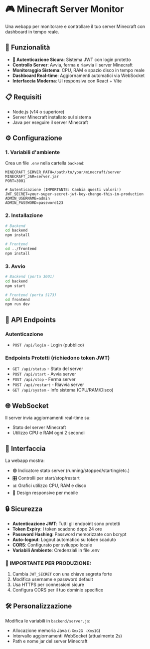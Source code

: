 # 🎮 Minecraft Server Monitor

Una webapp per monitorare e controllare il tuo server Minecraft con dashboard in tempo reale.

## 🚀 Funzionalità

- **🔐 Autenticazione Sicura**: Sistema JWT con login protetto
- **Controllo Server**: Avvia, ferma e riavvia il server Minecraft
- **Monitoraggio Sistema**: CPU, RAM e spazio disco in tempo reale
- **Dashboard Real-time**: Aggiornamenti automatici via WebSocket
- **Interfaccia Moderna**: UI responsiva con React + Vite

## 📋 Requisiti

- Node.js (v14 o superiore)
- Server Minecraft installato sul sistema
- Java per eseguire il server Minecraft

## ⚙️ Configurazione

### 1. Variabili d'ambiente

Crea un file `.env` nella cartella `backend`:

```env
MINECRAFT_SERVER_PATH=/path/to/your/minecraft/server
MINECRAFT_JAR=server.jar
PORT=3001

# Autenticazione (IMPORTANTE: Cambia questi valori!)
JWT_SECRET=your-super-secret-jwt-key-change-this-in-production
ADMIN_USERNAME=admin
ADMIN_PASSWORD=password123
```

### 2. Installazione

```bash
# Backend
cd backend
npm install

# Frontend  
cd ../frontend
npm install
```

### 3. Avvio

```bash
# Backend (porta 3001)
cd backend
npm start

# Frontend (porta 5173)
cd frontend  
npm run dev
```

## 🔧 API Endpoints

### Autenticazione
- `POST /api/login` - Login (pubblico)

### Endpoints Protetti (richiedono token JWT)
- `GET /api/status` - Stato del server
- `POST /api/start` - Avvia server
- `POST /api/stop` - Ferma server  
- `POST /api/restart` - Riavvia server
- `GET /api/system` - Info sistema (CPU/RAM/Disco)

## 🌐 WebSocket

Il server invia aggiornamenti real-time su:
- Stato del server Minecraft
- Utilizzo CPU e RAM ogni 2 secondi

## 📱 Interfaccia

La webapp mostra:
- 🟢 Indicatore stato server (running/stopped/starting/etc.)
- 🎛️ Controlli per start/stop/restart
- 📊 Grafici utilizzo CPU, RAM e disco
- 📱 Design responsive per mobile

## 🔒 Sicurezza

- **Autenticazione JWT**: Tutti gli endpoint sono protetti
- **Token Expiry**: I token scadono dopo 24 ore
- **Password Hashing**: Password memorizzate con bcrypt
- **Auto-logout**: Logout automatico su token scaduto
- **CORS**: Configurato per sviluppo locale
- **Variabili Ambiente**: Credenziali in file .env

### 🚨 **IMPORTANTE PER PRODUZIONE:**
1. Cambia `JWT_SECRET` con una chiave segreta forte
2. Modifica username e password default
3. Usa HTTPS per connessioni sicure
4. Configura CORS per il tuo dominio specifico

## 🛠️ Personalizzazione

Modifica le variabili in `backend/server.js`:
- Allocazione memoria Java (`-Xmx2G -Xms1G`)
- Intervallo aggiornamenti WebSocket (attualmente 2s)
- Path e nome jar del server Minecraft
